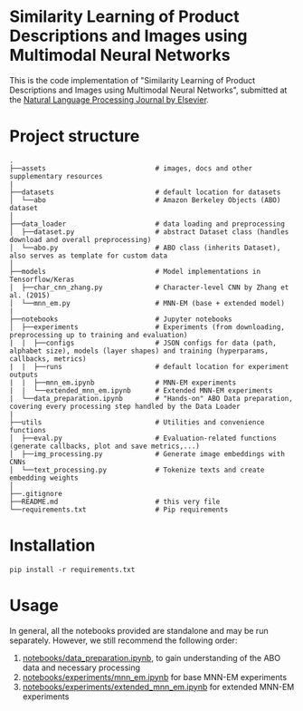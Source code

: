 # Similarity Learning of Product Descriptions and Images using Multimodal Neural Networks

This is the code implementation of "Similarity Learning of Product Descriptions and Images using Multimodal Neural Networks", submitted at the [Natural Language Processing Journal by Elsevier](https://www.sciencedirect.com/journal/natural-language-processing-journal).

# Project structure

    .
    ├──assets                           # images, docs and other supplementary resources
    |
    ├──datasets                         # default location for datasets
    │  └──abo                           # Amazon Berkeley Objects (ABO) dataset
    │
    ├──data_loader                      # data loading and preprocessing
    │  ├──dataset.py                    # abstract Dataset class (handles download and overall preprocessing)
    │  └──abo.py                        # ABO class (inherits Dataset), also serves as template for custom data
    │
    ├──models                           # Model implementations in Tensorflow/Keras
    │  ├──char_cnn_zhang.py             # Character-level CNN by Zhang et al. (2015)
    │  └──mnn_em.py                     # MNN-EM (base + extended model)
    |
    ├──notebooks                        # Jupyter notebooks
    │  ├──experiments                   # Experiments (from downloading, preprocessing up to training and evaluation)
    |  |  ├──configs                    # JSON configs for data (path, alphabet size), models (layer shapes) and training (hyperparams, callbacks, metrics)
    |  |  ├──runs                       # default location for experiment outputs
    |  |  ├──mnn_em.ipynb               # MNN-EM experiments
    |  |  └──extended_mnn_em.ipynb      # Extended MNN-EM experiments
    |  └──data_preparation.ipynb        # "Hands-on" ABO Data preparation, covering every processing step handled by the Data Loader
    |
    ├──utils                            # Utilities and convenience functions
    │  ├──eval.py                       # Evaluation-related functions (generate callbacks, plot and save metrics,...)
    │  ├──img_processing.py             # Generate image embeddings with CNNs
    │  └──text_processing.py            # Tokenize texts and create embedding weights
    │
    ├──.gitignore
    ├──README.md                        # this very file
    └──requirements.txt                 # Pip requirements

# Installation
```
pip install -r requirements.txt
```

# Usage
In general, all the notebooks provided are standalone and may be run separately. However, we still recommend the following order:
1. [notebooks/data_preparation.ipynb](./notebooks/data_preparation.ipynb), to gain understanding of the ABO data and necessary processing
2. [notebooks/experiments/mnn_em.ipynb](./notebooks/experiments/mnn_em.ipynb) for base MNN-EM experiments
3. [notebooks/experiments/extended_mnn_em.ipynb](./notebooks/experiments/extended_mnn_em.ipynb) for extended MNN-EM experiments